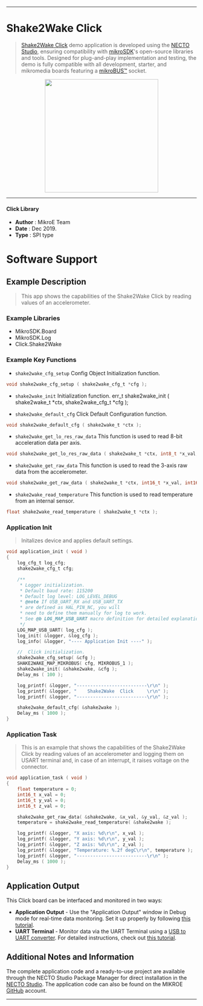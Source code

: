 
---
# Shake2Wake Click

> [Shake2Wake Click](https://www.mikroe.com/?pid_product=MIKROE-1942) demo application is developed using
the [NECTO Studio](https://www.mikroe.com/necto), ensuring compatibility with [mikroSDK](https://www.mikroe.com/mikrosdk)'s
open-source libraries and tools. Designed for plug-and-play implementation and testing, the demo is fully compatible with
all development, starter, and mikromedia boards featuring a [mikroBUS&trade;](https://www.mikroe.com/mikrobus) socket.

<p align="center">
  <img src="https://www.mikroe.com/?pid_product=MIKROE-1942&image=1" height=300px>
</p>

---

#### Click Library

- **Author**        : MikroE Team
- **Date**          : Dec 2019.
- **Type**          : SPI type

# Software Support

## Example Description

> This app shows the capabilities of the Shake2Wake Click by
> reading values of an accelerometer.

### Example Libraries

- MikroSDK.Board
- MikroSDK.Log
- Click.Shake2Wake

### Example Key Functions

- `shake2wake_cfg_setup` Config Object Initialization function.
```c
void shake2wake_cfg_setup ( shake2wake_cfg_t *cfg ); 
```

- `shake2wake_init` Initialization function.
err_t shake2wake_init ( shake2wake_t *ctx, shake2wake_cfg_t *cfg );

- `shake2wake_default_cfg` Click Default Configuration function.
```c
void shake2wake_default_cfg ( shake2wake_t *ctx );
```

- `shake2wake_get_lo_res_raw_data` This function is used to read 8-bit acceleration data per axis.
```c
void shake2wake_get_lo_res_raw_data ( shake2wake_t *ctx, int8_t *x_val, int8_t *y_val, int8_t *z_val );
```

- `shake2wake_get_raw_data` This function is used to read the 3-axis raw data from the accelerometer.
```c
void shake2wake_get_raw_data ( shake2wake_t *ctx, int16_t *x_val, int16_t *y_val, int16_t *z_val )
```

- `shake2wake_read_temperature` This function is used to read temperature from an internal sensor.
```c
float shake2wake_read_temperature ( shake2wake_t *ctx );
```

### Application Init

> Initalizes device and applies default settings.

```c
void application_init ( void )
{
    log_cfg_t log_cfg;
    shake2wake_cfg_t cfg;

    /** 
     * Logger initialization.
     * Default baud rate: 115200
     * Default log level: LOG_LEVEL_DEBUG
     * @note If USB_UART_RX and USB_UART_TX 
     * are defined as HAL_PIN_NC, you will 
     * need to define them manually for log to work. 
     * See @b LOG_MAP_USB_UART macro definition for detailed explanation.
     */
    LOG_MAP_USB_UART( log_cfg );
    log_init( &logger, &log_cfg );
    log_info( &logger, "---- Application Init ----" );

    //  Click initialization.
    shake2wake_cfg_setup( &cfg );
    SHAKE2WAKE_MAP_MIKROBUS( cfg, MIKROBUS_1 );
    shake2wake_init( &shake2wake, &cfg );
    Delay_ms ( 100 );

    log_printf( &logger, "--------------------------\r\n" );
    log_printf( &logger, "    Shake2Wake  Click     \r\n" );
    log_printf( &logger, "--------------------------\r\n" );

    shake2wake_default_cfg( &shake2wake );
    Delay_ms ( 1000 );
}
```

### Application Task

> This is an example that shows the capabilities of the Shake2Wake Click by
> reading values of an accelerometer and logging them on USART terminal and,
> in case of an interrupt, it raises voltage on the connector.

```c
void application_task ( void )
{
    float temperature = 0;
    int16_t x_val = 0;
    int16_t y_val = 0;
    int16_t z_val = 0;

    shake2wake_get_raw_data( &shake2wake, &x_val, &y_val, &z_val );
    temperature = shake2wake_read_temperature( &shake2wake );

    log_printf( &logger, "X axis: %d\r\n", x_val );
    log_printf( &logger, "Y axis: %d\r\n", y_val );
    log_printf( &logger, "Z axis: %d\r\n", z_val );
    log_printf( &logger, "Temperature: %.2f degC\r\n", temperature );
    log_printf( &logger, "--------------------------\r\n" );
    Delay_ms ( 1000 );
}
```

## Application Output

This Click board can be interfaced and monitored in two ways:
- **Application Output** - Use the "Application Output" window in Debug mode for real-time data monitoring.
Set it up properly by following [this tutorial](https://www.youtube.com/watch?v=ta5yyk1Woy4).
- **UART Terminal** - Monitor data via the UART Terminal using
a [USB to UART converter](https://www.mikroe.com/click/interface/usb?interface*=uart,uart). For detailed instructions,
check out [this tutorial](https://help.mikroe.com/necto/v2/Getting%20Started/Tools/UARTTerminalTool).

## Additional Notes and Information

The complete application code and a ready-to-use project are available through the NECTO Studio Package Manager for 
direct installation in the [NECTO Studio](https://www.mikroe.com/necto). The application code can also be found on
the MIKROE [GitHub](https://github.com/MikroElektronika/mikrosdk_click_v2) account.

---
